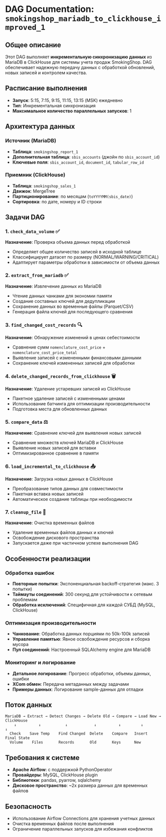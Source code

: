 ﻿# DAG Documentation: `smokingshop_mariadb_to_clickhouse_improved_1`

## Общее описание

Этот DAG выполняет **инкрементальную синхронизацию данных** из MariaDB в ClickHouse для системы учета продаж SmokingShop. DAG обеспечивает надежную передачу данных с обработкой обновлений, новых записей и контролем качества.

## Расписание выполнения

- **Запуск**: 5:15, 7:15, 9:15, 11:15, 13:15 (MSK) ежедневно
- **Тип**: Инкрементальная синхронизация
- **Максимальное количество параллельных запусков**: 1

## Архитектура данных

### Источник (MariaDB)
- **Таблица**: `smokingshop_report_1`
- **Дополнительная таблица**: `sbis_accounts` (джойн по `sbis_account_id`)
- **Ключевые поля**: `sbis_account_id`, `document_id`, `tabular_row_id`

### Приемник (ClickHouse)
- **Таблица**: `smokingshop_sales_1`
- **Движок**: MergeTree
- **Партиционирование**: по месяцам (`toYYYYMM(sbis_date)`)
- **Сортировка**: по дате, номеру и ID строки

## Задачи DAG

### 1. `check_data_volume` ✅
**Назначение**: Проверка объема данных перед обработкой
- Определяет общее количество записей в исходной таблице
- Классифицирует датасет по размеру (NORMAL/WARNING/CRITICAL)
- Адаптирует параметры обработки в зависимости от объема данных

### 2. `extract_from_mariadb` ✅  
**Назначение**: Извлечение данных из MariaDB
- Чтение данных чанками для экономии памяти
- Создание составных ключей для дедупликации
- Сохранение данных во временные файлы (Parquet/CSV)
- Генерация файла ключей для последующего сравнения

### 3. `find_changed_cost_records` 🔍
**Назначение**: Обнаружение изменений в ценах себестоимости
- Сравнение сумм `nomenclature_cost_price` + `nomenclature_cost_price_total`
- Выявление записей с измененными финансовыми данными
- Сохранение ключей измененных записей для обработки

### 4. `delete_changed_records_from_clickhouse` 🗑️
**Назначение**: Удаление устаревших записей из ClickHouse
- Пакетное удаление записей с измененными ценами
- Использование батчинга для оптимизации производительности
- Подготовка места для обновленных данных

### 5. `compare_data` ⚖️
**Назначение**: Сравнение ключей для выявления новых записей
- Сравнение множеств ключей MariaDB и ClickHouse
- Выявление новых записей для вставки
- Оптимизированное сравнение в памяти

### 6. `load_incremental_to_clickhouse` 📤
**Назначение**: Загрузка новых данных в ClickHouse
- Преобразование типов данных для совместимости
- Пакетная вставка новых записей
- Автоматическое создание таблицы при необходимости

### 7. `cleanup_file` 🧹
**Назначение**: Очистка временных файлов
- Удаление временных файлов данных и ключей
- Освобождение дискового пространства
- Запускается даже при частичном успехе выполнения DAG

## Особенности реализации

### Обработка ошибок
- **Повторные попытки**: Экспоненциальная backoff-стратегия (макс. 3 попытки)
- **Таймауты соединений**: 300 секунд для устойчивости к сетевым проблемам
- **Обработка исключений**: Специфичная для каждой СУБД (MySQL, ClickHouse)

### Оптимизация производительности
- **Чанкование**: Обработка данных порциями по 50k-100k записей
- **Управление памятью**: Явное освобождение ресурсов и сборка мусора
- **Пул соединений**: Настроенный SQLAlchemy engine для MariaDB

### Мониторинг и логирование
- **Детальное логирование**: Прогресс обработки, объемы данных, ошибки
- **XCom обмен**: Передача метаданных между задачами
- **Примеры данных**: Логирование sample-данных для отладки

## Поток данных

```
MariaDB → Extract → Detect Changes → Delete Old → Compare → Load New → ClickHouse
    ↓          ↓           ↓            ↓          ↓         ↓         ↓
  Check    Save Temp    Find Changed  Delete    Compare   Insert    Final State
  Volume    Files       Records       Old       Keys      New
```

## Требования к системе

- **Apache Airflow**: с поддержкой PythonOperator
- **Провайдеры**: MySQL, ClickHouse plugin
- **Библиотеки**: pandas, pyarrow, sqlalchemy
- **Дисковое пространство**: ~2x размера данных для временных файлов

## Безопасность

- Использование Airflow Connections для хранения учетных данных
- Очистка временных файлов после выполнения
- Ограничение параллельных запусков для избежания конфликтов
